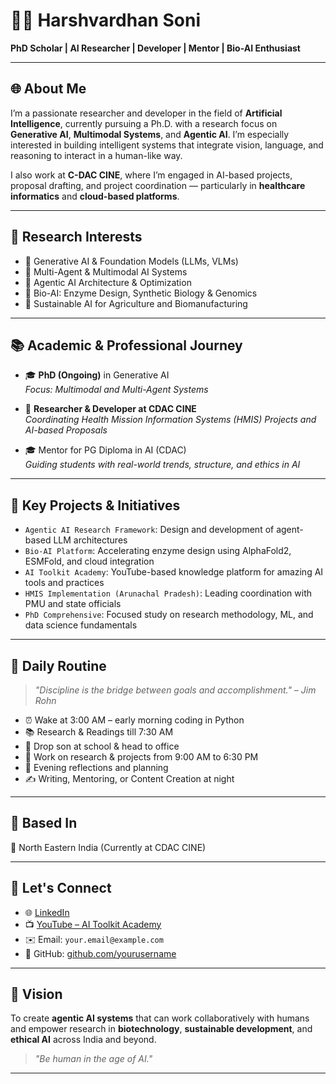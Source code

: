 # 👨‍💻 Harshvardhan Soni

**PhD Scholar | AI Researcher | Developer | Mentor | Bio-AI Enthusiast**

---

## 🌐 About Me

I’m a passionate researcher and developer in the field of **Artificial Intelligence**, currently pursuing a Ph.D. with a research focus on **Generative AI**, **Multimodal Systems**, and **Agentic AI**. I’m especially interested in building intelligent systems that integrate vision, language, and reasoning to interact in a human-like way.

I also work at **C-DAC CINE**, where I’m engaged in AI-based projects, proposal drafting, and project coordination — particularly in **healthcare informatics** and **cloud-based platforms**.

---

## 🎯 Research Interests

- 🤖 Generative AI & Foundation Models (LLMs, VLMs)
- 🔗 Multi-Agent & Multimodal AI Systems
- 🧠 Agentic AI Architecture & Optimization
- 🧬 Bio-AI: Enzyme Design, Synthetic Biology & Genomics
- 🌱 Sustainable AI for Agriculture and Biomanufacturing

---

## 📚 Academic & Professional Journey

- 🎓 **PhD (Ongoing)** in Generative AI  
  _Focus: Multimodal and Multi-Agent Systems_

- 🏢 **Researcher & Developer at CDAC CINE**  
  _Coordinating Health Mission Information Systems (HMIS) Projects and AI-based Proposals_

- 🎓 Mentor for PG Diploma in AI (CDAC)  
  _Guiding students with real-world trends, structure, and ethics in AI_

---

## 🧪 Key Projects & Initiatives

- `Agentic AI Research Framework`: Design and development of agent-based LLM architectures
- `Bio-AI Platform`: Accelerating enzyme design using AlphaFold2, ESMFold, and cloud integration
- `AI Toolkit Academy`: YouTube-based knowledge platform for amazing AI tools and practices
- `HMIS Implementation (Arunachal Pradesh)`: Leading coordination with PMU and state officials
- `PhD Comprehensive`: Focused study on research methodology, ML, and data science fundamentals

---

## 📅 Daily Routine

> _"Discipline is the bridge between goals and accomplishment." – Jim Rohn_

- ⏰ Wake at 3:00 AM – early morning coding in Python
- 📚 Research & Readings till 7:30 AM
- 🚸 Drop son at school & head to office
- 🏢 Work on research & projects from 9:00 AM to 6:30 PM
- 🧘 Evening reflections and planning
- ✍️ Writing, Mentoring, or Content Creation at night

---

## 📍 Based In

📌 North Eastern India (Currently at CDAC CINE)

---

## 🔗 Let's Connect

- 🌐 [LinkedIn](https://www.linkedin.com/in/harshvardhansoni)
- 📺 [YouTube – AI Toolkit Academy](https://youtube.com/@AIToolkitAcademy)
- ✉️ Email: `your.email@example.com`
- 📁 GitHub: [github.com/yourusername](https://github.com/yourusername)

---

## 🧭 Vision

To create **agentic AI systems** that can work collaboratively with humans and empower research in **biotechnology**, **sustainable development**, and **ethical AI** across India and beyond.

> _"Be human in the age of AI."_

---
